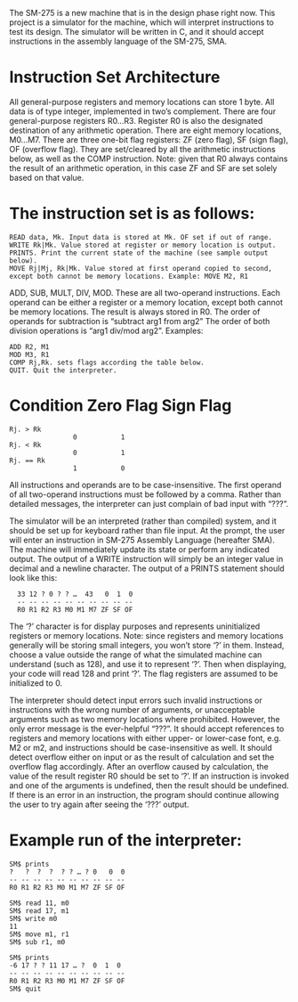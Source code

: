 The SM-275 is a new machine that is in the design phase right now. This project is a simulator for the machine, which will interpret instructions to test its design. The simulator will be written in C, and it should accept instructions in the assembly language of the SM-275, SMA.

# Instruction Set Architecture
  All general-purpose registers and memory locations can store 1 byte.
  All data is of type integer, implemented in two’s complement.
  There are four general-purpose registers R0…R3. Register R0 is also the designated destination of any arithmetic operation.
  There are eight memory locations, M0…M7.
  There are three one-bit flag registers: ZF (zero flag), SF (sign flag), OF (overflow flag). They are set/cleared by all the arithmetic instructions below, as well as the COMP instruction. Note: given that R0 always contains the result of an arithmetic operation, in this case ZF and SF are set solely based on that value.
# The instruction set is as follows:

    READ data, Mk. Input data is stored at Mk. OF set if out of range.
    WRITE Rk|Mk. Value stored at register or memory location is output.
    PRINTS. Print the current state of the machine (see sample output below).
    MOVE Rj|Mj, Rk|Mk. Value stored at first operand copied to second, except both cannot be memory locations. Example: MOVE M2, R1
    
   ADD, SUB, MULT, DIV, MOD. These are all two-operand instructions. Each operand can be either a register or a memory location, except both cannot be memory locations. The result is always stored in R0. The order of operands for subtraction is “subtract arg1 from arg2” The order of both division operations is “arg1 div/mod arg2”. Examples:

    ADD R2, M1
    MOD M3, R1
    COMP Rj,Rk. sets flags according the table below.
    QUIT. Quit the interpreter.
    
# Condition     Zero Flag     Sign Flag
    Rj. > Rk     
                    0           1  
    Rj. < Rk
                    0           1   
    Rj. == Rk
                    1           0
                    
All instructions and operands are to be case-insensitive. The first operand of all two-operand instructions must be followed by a comma. Rather than detailed messages, the interpreter can just complain of bad input with “???”.


The simulator will be an interpreted (rather than compiled) system, and it should be set up for keyboard rather than file input. At the prompt, the user will enter an instruction in SM-275 Assembly Language (hereafter SMA). The machine will immediately update its state or perform any indicated output. The output of a WRITE instruction will simply be an integer value in decimal and a newline character. The output of a PRINTS statement should look like this:

      33 12 ? 0 ? ? …  43   0  1  0
      -- -- -- -- -- -- -- -- -- --
      R0 R1 R2 R3 M0 M1 M7 ZF SF OF
The ‘?’ character is for display purposes and represents uninitialized registers or memory locations. Note: since registers and memory locations generally will be storing small integers, you won’t store ‘?’ in them. Instead, choose a value outside the range of what the simulated machine can understand (such as 128), and use it to represent ‘?’. Then when displaying, your code will read 128 and print ‘?’. The flag registers are assumed to be initialized to 0.

The interpreter should detect input errors such invalid instructions or instructions with the wrong number of arguments, or unacceptable arguments such as two memory locations where prohibited. However, the only error message is the ever-helpful “???”. It should accept references to registers and memory locations with either upper- or lower-case font, e.g. M2 or m2, and instructions should be case-insensitive as well. It should detect overflow either on input or as the result of calculation and set the overflow flag accordingly. After an overflow caused by calculation, the value of the result register R0 should be set to ‘?’. If an instruction is invoked and one of the arguments is undefined, then the result should be undefined. If there is an error in an instruction, the program should continue allowing the user to try again after seeing the ‘???’ output. 

# Example run of the interpreter: 

    SM$ prints
    ?   ?  ?  ?  ? ? … ? 0   0  0
    -- -- -- -- -- -- -- -- -- --
    R0 R1 R2 R3 M0 M1 M7 ZF SF OF
    
    SM$ read 11, m0
    SM$ read 17, m1
    SM$ write m0
    11
    SM$ move m1, r1
    SM$ sub r1, m0
    
    SM$ prints
    -6 17 ? ? 11 17 … ?  0  1  0
    -- -- -- -- -- -- -- -- -- --
    R0 R1 R2 R3 M0 M1 M7 ZF SF OF
    SM$ quit
    
